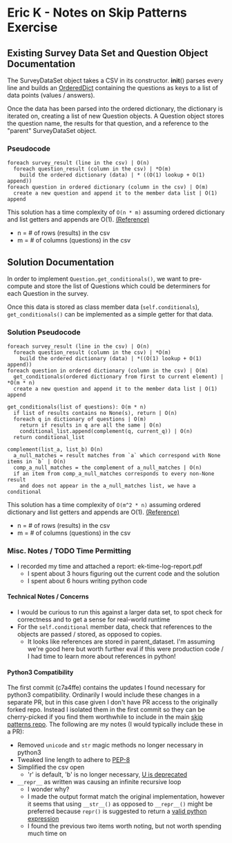 Eric K - Notes on Skip Patterns Exercise
========================================

Existing Survey Data Set and Question Object Documentation
----------------------------------------------------------
The SurveyDataSet object takes a CSV in its constructor. __init__() parses every line 
and builds an
[OrderedDict](https://docs.python.org/3/library/collections.html#collections.OrderedDict) 
containing the questions as keys to a list of data points (values / answers).

Once the data has been parsed into the ordered dictionary, the dictionary is
iterated on, creating a list of new Question objects. A Question object stores
the question name, the results for that question, and a reference to the
"parent" SurveyDataSet object.

### Pseudocode ###

    foreach survey_result (line in the csv) | O(n)
      foreach question_result (column in the csv) | *O(m)
        build the ordered dictionary (data) | * ((O(1) lookup + O(1) append))
    foreach question in ordered dictionary (column in the csv) | O(m)
      create a new question and append it to the member data list | O(1) append

This solution has a time complexity of `O(n * m)` assuming ordered dictionary 
and list getters and appends are O(1).
[(Reference)](https://wiki.python.org/moin/TimeComplexity)

* n = # of rows (results) in the csv
* m = # of columns (questions) in the csv

Solution Documentation
----------------------
In order to implement `Question.get_conditionals()`, we want to pre-compute and store
the list of Questions which could be determiners for each Question in the survey.

Once this data is stored as class member data (`self.conditionals`),
`get_conditionals()` can be implemented as a simple getter for that data.

### Solution Pseudocode ###

    foreach survey_result (line in the csv) | O(n)
      foreach question_result (column in the csv) | *O(m)
        build the ordered dictionary (data) | *((O(1) lookup + O(1) append))
    foreach question in ordered dictionary (column in the csv) | O(m)
      get_conditionals(ordered dictionary from first to current element) | *O(m * n)
      create a new question and append it to the member data list | O(1) append

    get_conditionals(list of questions): O(m * n)
      if list of results contains no None(s), return | O(n)
      foreach q in dictionary of questions | O(m)
        return if results in q are all the same | O(n)
        conditional_list.append(complement(q, current_q)) | O(n)
      return conditional_list

    complement(list_a, list_b) O(n)
      a_null_matches = result matches from `a` which correspond with None items in `b` | O(n)
      comp_a_null_matches = the complement of a_null_matches | O(n)
      if an item from comp_a_null_matches corresponds to every non-None result 
        and does not appear in the a_null_matches list, we have a conditional

This solution has a time complexity of `O(m^2 * n)` assuming ordered dictionary 
and list getters and appends are O(1).
[(Reference)](https://wiki.python.org/moin/TimeComplexity)

* n = # of rows (results) in the csv
* m = # of columns (questions) in the csv

### Misc. Notes / TODO Time Permitting ###
* I recorded my time and attached a report: ek-time-log-report.pdf
  * I spent about 3 hours figuring out the current code and the solution
  * I spent about 6 hours writing python code

#### Technical Notes / Concerns ####
* I would be curious to run this against a larger data set, to spot check for
    correctness and to get a sense for real-world runtime
* For the `self.conditional` member data, check that references to the objects are passed / stored,
  as opposed to copies.
  * It looks like references are stored in parent_dataset. I'm assuming we're good
   here but worth further eval if this were production code / I had time to
   learn more about references in python!

#### Python3 Compatibility ####
The first commit (c7a4ffe) contains the updates I found necessary for python3
compatibility. Ordinarily I would include these changes in a separate PR, but 
in this case given I don't have PR access to the originally forked repo. 
Instead I isolated them in the first commit so they can be cherry-picked if you find them 
worthwhile to include in the main [skip patterns repo](https://bitbucket.org/knowledgehound/skip_patterns). 
The following are my notes (I would typically include these in a PR):

* Removed `unicode` and `str` magic methods no longer necessary in python3
* Tweaked line length to adhere to [PEP-8](https://www.python.org/dev/peps/pep-0008/)
* Simplified the csv open
  * 'r' is default, 'b' is no longer necessary, [U is deprecated](https://docs.python.org/3/library/functions.html#open)
* `__repr__` as written was causing an infinite recursive loop
  * I wonder why?
  * I made the output format match the original implementation, 
   however it seems that using `__str__()` as opposed to `__repr__()`
   might be preferred because `repr()` is suggested to return a 
   [valid python expression](https://docs.python.org/3/library/functions.html#repr)
  * I found the previous two items worth noting, but not worth spending much time on

